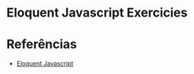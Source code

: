 # Eloquent Javascript Exercicies


# Referências
- [Eloquent Javascript](https://eloquentjavascript.net/index.html)